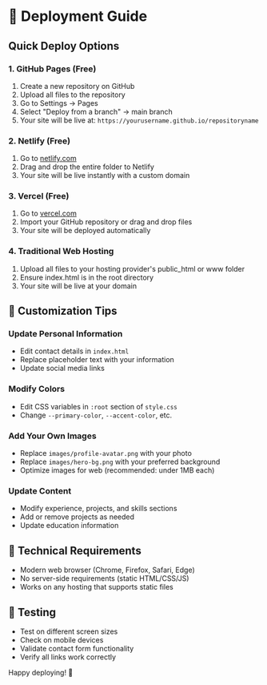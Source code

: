 # 🚀 Deployment Guide

## Quick Deploy Options

### 1. GitHub Pages (Free)
1. Create a new repository on GitHub
2. Upload all files to the repository
3. Go to Settings → Pages
4. Select "Deploy from a branch" → main branch
5. Your site will be live at: `https://yourusername.github.io/repositoryname`

### 2. Netlify (Free)
1. Go to [netlify.com](https://netlify.com)
2. Drag and drop the entire folder to Netlify
3. Your site will be live instantly with a custom domain

### 3. Vercel (Free)
1. Go to [vercel.com](https://vercel.com)
2. Import your GitHub repository or drag and drop files
3. Your site will be deployed automatically

### 4. Traditional Web Hosting
1. Upload all files to your hosting provider's public_html or www folder
2. Ensure index.html is in the root directory
3. Your site will be live at your domain

## 📝 Customization Tips

### Update Personal Information
- Edit contact details in `index.html`
- Replace placeholder text with your information
- Update social media links

### Modify Colors
- Edit CSS variables in `:root` section of `style.css`
- Change `--primary-color`, `--accent-color`, etc.

### Add Your Own Images
- Replace `images/profile-avatar.png` with your photo
- Replace `images/hero-bg.png` with your preferred background
- Optimize images for web (recommended: under 1MB each)

### Update Content
- Modify experience, projects, and skills sections
- Add or remove projects as needed
- Update education information

## 🔧 Technical Requirements
- Modern web browser (Chrome, Firefox, Safari, Edge)
- No server-side requirements (static HTML/CSS/JS)
- Works on any hosting that supports static files

## 📱 Testing
- Test on different screen sizes
- Check on mobile devices
- Validate contact form functionality
- Verify all links work correctly

Happy deploying! 🎉
